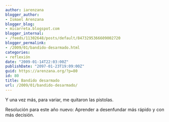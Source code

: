 ```yaml
---
author: iarenzana
blogger_author:
- Ismael Arenzana
blogger_blog:
- micarreta.blogspot.com
blogger_internal:
- /feeds/11302648/posts/default/8473295366609002720
blogger_permalink:
- /2009/01/bandido-desarmado.html
categories:
- reflexión
date: "2009-01-14T22:03:00Z"
publishDate: "2097-01-23T19:09:00Z"
guid: https://arenzana.org/?p=80
id: 80
title: Bandido desarmado
url: /2009/01/bandido-desarmado/
---
```

<p style="text-align: justify;">
  Y una vez más, para variar, me quitaron las pistolas.
</p>

<p style="text-align: justify;">
  Resolución para este año nuevo: Aprender a desenfundar más rápido y con más decisión.
</p>

<p style="text-align: justify;">
</p>

